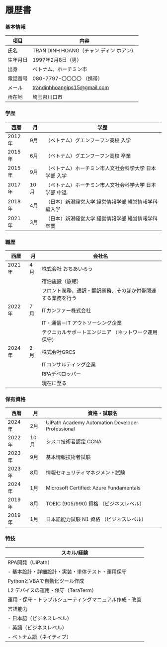# 履歴書

### 基本情報
| 項目              | 内容                                        |
|------------------|---------------------------------------------|
| 氏名              | TRAN DINH HOANG（チャン ディン ホアン）    |
| 生年月日          | 1997年2月8日（男）                        |
| 出身          | ベトナム、ホーチミン市                        |
| 電話番号      | 080-7797-〇〇〇〇 （携帯）                              |
| メール            | trandinhhoangjps15@gmail.com               |
| 所在地              | 埼玉県川口市 |


### 学歴
| 西暦    | 月    | 学歴                                                   |
|-------|-------|--------------------------------------------------------|
| 2012年| 9月 | （ベトナム）グエンフーフン高校 入学                     |
| 2015年| 6月 | （ベトナム）グエンフーフン高校 卒業                     |
| 2015年| 9月 | （ベトナム）ホーチミン市人文社会科学大学 日本学部 入学 |
| 2017年|10月 | （ベトナム）ホーチミン市人文社会科学大学 日本学部 中退 |
| 2018年| 4月 | （日本）新潟経営大学 経営情報学部 経営情報学科 編入学 |
| 2021年| 3月 | （日本）新潟経営大学 経営情報学部 経営情報学科 卒業  |

### 職歴
| 西暦    | 月    | 会社名                    |
|-------|-------|---------------------------|
| 2021年| 4月| 株式会社 おちあいろう      |
|       |       | 宿泊施設（旅館）  |
|       |       | フロント業務、通訳・翻訳業務、そのほか付帯関連する業務を行う  |
| 2022年| 7月| ITカンファー株式会社        |
|       |       | IT・通信－IT アウトソーシング企業  |
|       |       | テクニカルサポートエンジニア （ネットワーク運用保守）|
| 2024年| 2月  | 株式会社GRCS                |
|       |       | ITコンサルティング企業              |
|       |       | RPAデベロッパー              |
|       |       | 現在に至る              |
### 保有資格
| 西暦    | 月    | 資格・試験名                                            |
|-------|-------|--------------------------------------------------------|
| 2024年| 2月   | UiPath Academy Automation Developer Professional      |
| 2022年|10月   | シスコ技術者認定 CCNA                                  |
| 2023年| 9月   | 基本情報技術者試験                                      |
| 2023年| 8月   | 情報セキュリティマネジメント試験                        |
| 2024年| 1月   | Microsoft Certified: Azure Fundamentals               |
| 2019年| 8月   | TOEIC (905/990) 資格 （ビジネスレベル）               |
| 2019年| 1月   | 日本語能力試験 N1 資格 （ビジネスレベル）             |

### 特技
| スキル/経験                                    |
|-----------------------------------------------|
| RPA開発（UiPath）                              |
| - 基本設計・詳細設計・実装・単体テスト・運用保守 |
| PythonとVBAで自動化ツール作成                   |
| L2 デバイスの運用・保守（TeraTerm）            |
| 運用・保守・トラブルシューティングマニュアル作成・改善 |
| 言語能力                                        |
| - 日本語（ビジネスレベル）                     |
| - 英語（ビジネスレベル）                       |
| - ベトナム語（ネイティブ）                     |
